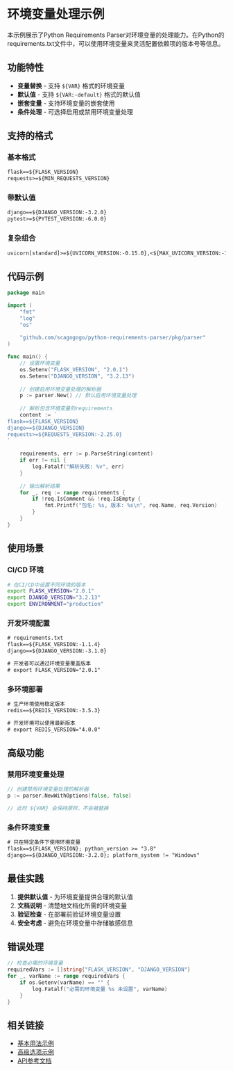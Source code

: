 # 环境变量处理示例

本示例展示了Python Requirements Parser对环境变量的处理能力。在Python的requirements.txt文件中，可以使用环境变量来灵活配置依赖项的版本号等信息。

## 功能特性

- **变量替换** - 支持 `${VAR}` 格式的环境变量
- **默认值** - 支持 `${VAR:-default}` 格式的默认值
- **嵌套变量** - 支持环境变量的嵌套使用
- **条件处理** - 可选择启用或禁用环境变量处理

## 支持的格式

### 基本格式
```txt
flask==${FLASK_VERSION}
requests>=${MIN_REQUESTS_VERSION}
```

### 带默认值
```txt
django==${DJANGO_VERSION:-3.2.0}
pytest>=${PYTEST_VERSION:-6.0.0}
```

### 复杂组合
```txt
uvicorn[standard]>=${UVICORN_VERSION:-0.15.0},<${MAX_UVICORN_VERSION:-1.0.0}
```

## 代码示例

```go
package main

import (
    "fmt"
    "log"
    "os"
    
    "github.com/scagogogo/python-requirements-parser/pkg/parser"
)

func main() {
    // 设置环境变量
    os.Setenv("FLASK_VERSION", "2.0.1")
    os.Setenv("DJANGO_VERSION", "3.2.13")
    
    // 创建启用环境变量处理的解析器
    p := parser.New() // 默认启用环境变量处理
    
    // 解析包含环境变量的requirements
    content := `
flask==${FLASK_VERSION}
django==${DJANGO_VERSION}
requests>=${REQUESTS_VERSION:-2.25.0}
`
    
    requirements, err := p.ParseString(content)
    if err != nil {
        log.Fatalf("解析失败: %v", err)
    }
    
    // 输出解析结果
    for _, req := range requirements {
        if !req.IsComment && !req.IsEmpty {
            fmt.Printf("包名: %s, 版本: %s\n", req.Name, req.Version)
        }
    }
}
```

## 使用场景

### CI/CD 环境
```bash
# 在CI/CD中设置不同环境的版本
export FLASK_VERSION="2.0.1"
export DJANGO_VERSION="3.2.13"
export ENVIRONMENT="production"
```

### 开发环境配置
```txt
# requirements.txt
flask==${FLASK_VERSION:-1.1.4}
django==${DJANGO_VERSION:-3.1.0}

# 开发者可以通过环境变量覆盖版本
# export FLASK_VERSION="2.0.1"
```

### 多环境部署
```txt
# 生产环境使用稳定版本
redis==${REDIS_VERSION:-3.5.3}

# 开发环境可以使用最新版本
# export REDIS_VERSION="4.0.0"
```

## 高级功能

### 禁用环境变量处理
```go
// 创建禁用环境变量处理的解析器
p := parser.NewWithOptions(false, false)

// 此时 ${VAR} 会保持原样，不会被替换
```

### 条件环境变量
```txt
# 只在特定条件下使用环境变量
flask==${FLASK_VERSION}; python_version >= "3.8"
django==${DJANGO_VERSION:-3.2.0}; platform_system != "Windows"
```

## 最佳实践

1. **提供默认值** - 为环境变量提供合理的默认值
2. **文档说明** - 清楚地文档化所需的环境变量
3. **验证检查** - 在部署前验证环境变量设置
4. **安全考虑** - 避免在环境变量中存储敏感信息

## 错误处理

```go
// 检查必需的环境变量
requiredVars := []string{"FLASK_VERSION", "DJANGO_VERSION"}
for _, varName := range requiredVars {
    if os.Getenv(varName) == "" {
        log.Fatalf("必需的环境变量 %s 未设置", varName)
    }
}
```

## 相关链接

- [基本用法示例](basic-usage.md)
- [高级选项示例](advanced-options.md)
- [API参考文档](../api/index.md)
